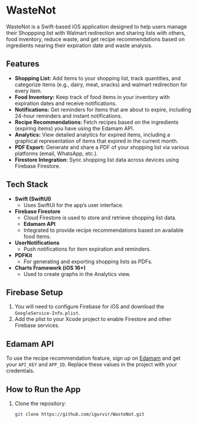 # WasteNot

WasteNot is a Swift-based iOS application designed to help users manage their Shoppping list with Walmart redirection and sharing lists with others, food inventory, reduce waste, and get recipe recommendations based on ingredients nearing their expiration date and waste analysis.

## Features
- **Shopping List:** Add items to your shopping list, track quantities, and categorize items (e.g., dairy, meat, snacks) and walmart redirection for every item.
- **Food Inventory:** Keep track of food items in your inventory with expiration dates and receive notifications.
- **Notifications:** Get reminders for items that are about to expire, including 24-hour reminders and instant notifications.
- **Recipe Recommendations:** Fetch recipes based on the ingredients (expiring items) you have using the Edamam API.
- **Analytics:** View detailed analytics for expired items, including a graphical representation of items that expired in the current month.
- **PDF Export:** Generate and share a PDF of your shopping list via various platforms (email, WhatsApp, etc.).
- **Firestore Integration:** Sync shopping list data across devices using Firebase Firestore.

## Tech Stack
- **Swift (SwiftUI)**
  - Uses SwiftUI for the app’s user interface.
- **Firebase Firestore**
  - Cloud Firestore is used to store and retrieve shopping list data.
  -  **Edamam API**
  - Integrated to provide recipe recommendations based on available food items.
- **UserNotifications**
  - Push notifications for item expiration and reminders.
- **PDFKit**
  - For generating and exporting shopping lists as PDFs.
- **Charts Framework (iOS 16+)**
  - Used to create graphs in the Analytics view.
  
## Firebase Setup
1. You will need to configure Firebase for iOS and download the `GoogleService-Info.plist`.
2. Add the plist to your Xcode project to enable Firestore and other Firebase services.

## Edamam API
To use the recipe recommendation feature, sign up on [Edamam](https://developer.edamam.com/) and get your `API_KEY` and `APP_ID`. Replace these values in the project with your credentials.

## How to Run the App
1. Clone the repository:
   ```bash
   git clone https://github.com/igurvir/WasteNot.git


   
